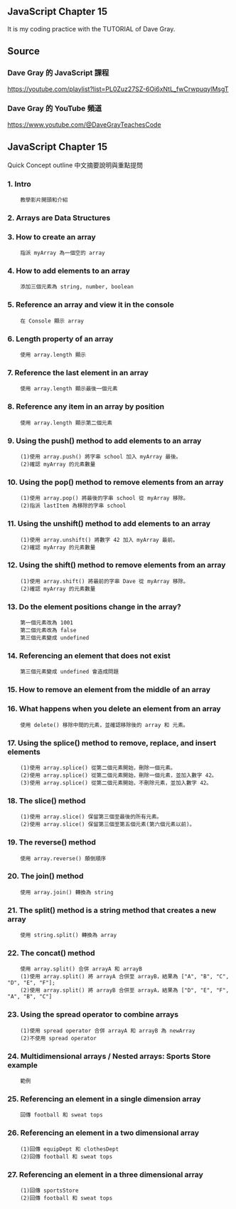 ## JavaScript Chapter 15
It is my coding practice with the TUTORIAL of Dave Gray. 

## Source
### Dave Gray 的 JavaScript 課程
https://youtube.com/playlist?list=PL0Zuz27SZ-6Oi6xNtL_fwCrwpuqylMsgT

### Dave Gray 的 YouTube 頻道
https://www.youtube.com/@DaveGrayTeachesCode

## JavaScript Chapter 15
   Quick Concept outline
   中文摘要說明與重點提問

###  1. Intro 
        教學影片開頭和介紹

###  2. Arrays are Data Structures

###  3. How to create an array
        指派 myArray 為一個空的 array

###  4. How to add elements to an array
        添加三個元素為 string, number, boolean

###  5. Reference an array and view it in the console
        在 Console 顯示 array

###  6. Length property of an array
        使用 array.length 顯示

###  7. Reference the last element in an array
        使用 array.length 顯示最後一個元素

###  8. Reference any item in an array by position
        使用 array.length 顯示第二個元素

###  9. Using the push() method to add elements to an array
        (1)使用 array.push() 將字串 school 加入 myArray 最後。
        (2)確認 myArray 的元素數量

### 10. Using the pop() method to remove elements from an array
        (1)使用 array.pop() 將最後的字串 school 從 myArray 移除。
        (2)指派 lastItem 為移除的字串 school

### 11. Using the unshift() method to add elements to an array
        (1)使用 array.unshift() 將數字 42 加入 myArray 最前。
        (2)確認 myArray 的元素數量

### 12. Using the shift() method to remove elements from an array
        (1)使用 array.shift() 將最前的字串 Dave 從 myArray 移除。
        (2)確認 myArray 的元素數量

### 13. Do the element positions change in the array?
        第一個元素改為 1001
        第二個元素改為 false
        第三個元素變成 undefined

### 14. Referencing an element that does not exist
        第三個元素變成 undefined 會造成問題

### 15. How to remove an element from the middle of an array
### 16. What happens when you delete an element from an array
        使用 delete() 移除中間的元素，並確認移除後的 array 和 元素。

### 17. Using the splice() method to remove, replace, and insert elements
        (1)使用 array.splice() 從第二個元素開始，刪除一個元素。
        (2)使用 array.splice() 從第二個元素開始，刪除一個元素，並加入數字 42。
        (3)使用 array.splice() 從第二個元素開始，不刪除元素，並加入數字 42。

### 18. The slice() method
        (1)使用 array.slice() 保留第三個至最後的所有元素。
        (2)使用 array.slice() 保留第三個至第五個元素(第六個元素以前)。

### 19. The reverse() method
        使用 array.reverse() 顛倒順序

### 20. The join() method
        使用 array.join() 轉換為 string

### 21. The split() method is a string method that creates a new array
        使用 string.split() 轉換為 array

### 22. The concat() method
        使用 array.split() 合併 arrayA 和 arrayB
        (1)使用 array.split() 將 arrayA 合併至 arrayB，結果為 ["A", "B", "C", "D", "E", "F"];
        (2)使用 array.split() 將 arrayB 合併至 arrayA，結果為 ["D", "E", "F", "A", "B", "C"]

### 23. Using the spread operator to combine arrays
        (1)使用 spread operator 合併 arrayA 和 arrayB 為 newArray
        (2)不使用 spread operator

### 24. Multidimensional arrays / Nested arrays: Sports Store example
        範例

### 25. Referencing an element in a single dimension array
        回傳 football 和 sweat tops

### 26. Referencing an element in a two dimensional array
        (1)回傳 equipDept 和 clothesDept
        (2)回傳 football 和 sweat tops

### 27. Referencing an element in a three dimensional array
        (1)回傳 sportsStore
        (2)回傳 football 和 sweat tops